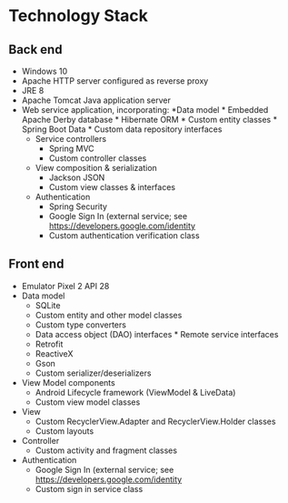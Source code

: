 # Technology Stack

## Back end
  * Windows 10 
  * Apache HTTP server configured as reverse proxy
  * JRE 8
  * Apache Tomcat Java application server
  * Web service application, incorporating:
      *Data model
          * Embedded Apache Derby database
          * Hibernate ORM
          * Custom entity classes
          * Spring Boot Data
          * Custom data repository interfaces
       * Service controllers
          * Spring MVC
          * Custom controller classes
       * View composition & serialization
          * Jackson JSON
          * Custom view classes & interfaces
       * Authentication
          * Spring Security
          * Google Sign In (external service; see https://developers.google.com/identity
          * Custom authentication verification class
## Front end

   * Emulator Pixel 2 API 28 
   * Data model
       * SQLite
       * Custom entity and other model classes
       * Custom type converters
       * Data access object (DAO) interfaces
    * Remote service interfaces
       * Retrofit
       * ReactiveX
       * Gson
       * Custom serializer/deserializers
   * View Model components
       * Android Lifecycle framework (ViewModel & LiveData)
       * Custom view model classes
   * View
       * Custom RecyclerView.Adapter and RecyclerView.Holder classes
       * Custom layouts
   * Controller
       * Custom activity and fragment classes
   * Authentication
       * Google Sign In (external service; see https://developers.google.com/identity
       * Custom sign in service class